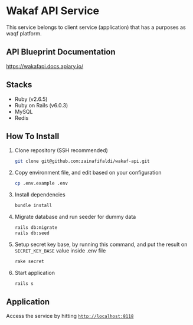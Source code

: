 # Wakaf API Service

This service belongs to client service (application) that has a purposes as waqf platform.

## API Blueprint Documentation

https://wakafapi.docs.apiary.io/

## Stacks

- Ruby (v2.6.5)
- Ruby on Rails (v6.0.3)
- MySQL
- Redis

## How To Install

1. Clone repository (SSH recommended)
   ```bash
   git clone git@github.com:zainafifaldi/wakaf-api.git
   ```

2. Copy environment file, and edit based on your configuration
   ```bash
   cp .env.example .env
   ```

3. Install dependencies
   ```bash
   bundle install
   ```

4. Migrate database and run seeder for dummy data
   ```bash
   rails db:migrate
   rails db:seed
   ```

5. Setup secret key base, by running this command, and put the result on `SECRET_KEY_BASE` value inside .env file
   ```bash
   rake secret
   ```

6. Start application
   ```bash
   rails s
   ```

## Application

Access the service by hitting [`http://localhost:8118`](http://localhost:8118)

